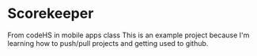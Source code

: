 # Scorekeeper
From codeHS in mobile apps class
This is an example project because I'm learning how to push/pull projects and getting used to github. 
